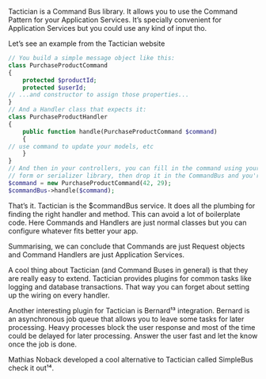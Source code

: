 Tactician is a Command Bus library. It allows you to use the Command Pattern for your Application Services. It’s specially convenient for Application Services but you could use any kind of input tho.

Let’s see an example from the Tactician website



```php
// You build a simple message object like this:
class PurchaseProductCommand
{
    protected $productId;
    protected $userId;
// ...and constructor to assign those properties...
}
// And a Handler class that expects it:
class PurchaseProductHandler
{
    public function handle(PurchaseProductCommand $command)
    {
// use command to update your models, etc
    }
}
// And then in your controllers, you can fill in the command using your favorite
// form or serializer library, then drop it in the CommandBus and you're done!
$command = new PurchaseProductCommand(42, 29);
$commandBus->handle($command);
```



That’s it. Tactician is the $commandBus service. It does all the plumbing for finding the right handler and method. This can avoid a lot of boilerplate code. Here Commands and Handlers are just normal classes but you can configure whatever fits better your app.

Summarising, we can conclude that Commands are just Request objects and Command Handlers are just Application Services.

A cool thing about Tactician \(and Command Buses in general\) is that they are really easy to extend. Tactician provides plugins for common tasks like logging and database transactions. That way you can forget about setting up the wiring on every handler.

Another interesting plugin for Tactician is Bernard¹³ integration. Bernard is an asynchronous job queue that allows you to leave some tasks for later processing. Heavy processes block the user response and most of the time could be delayed for later processing. Answer the user fast and let the know once the job is done.

Mathias Noback developed a cool alternative to Tactician called SimpleBus check it out¹⁴.



